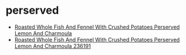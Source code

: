 # perserved

 * [Roasted Whole Fish And Fennel With Crushed Potatoes Perserved Lemon And Charmoula](../../index/r/roasted-whole-fish-and-fennel-with-crushed-potatoes-perserved-lemon-and-charmoula-236191.json)
 * [Roasted Whole Fish And Fennel With Crushed Potatoes Perserved Lemon And Charmoula 236191](../../index/r/roasted-whole-fish-and-fennel-with-crushed-potatoes-perserved-lemon-and-charmoula-236191.json)
